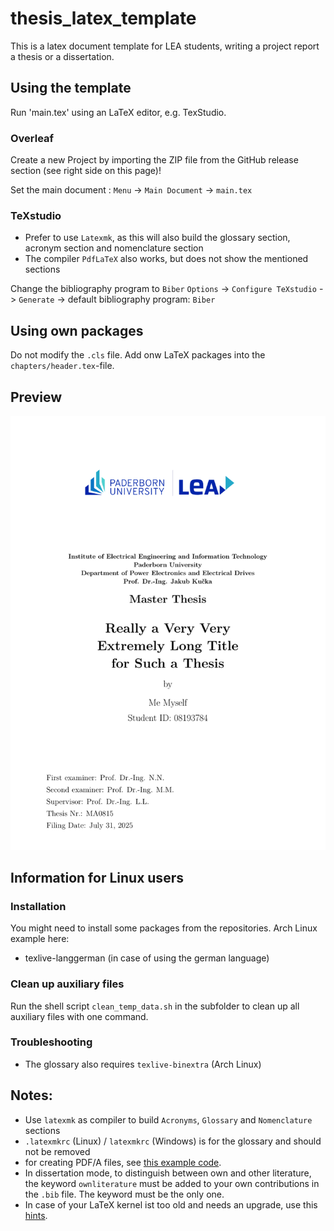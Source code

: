 # thesis_latex_template
This is a latex document template for LEA students, writing a project report a thesis or a dissertation.

## Using the template
Run 'main.tex' using an LaTeX editor, e.g. TexStudio.

### Overleaf
Create a new Project by importing the ZIP file from the GitHub release section (see right side on this page)!

Set the main document :
`Menu` -> `Main Document` -> `main.tex`

### TeXstudio
 * Prefer to use `Latexmk`, as this will also build the glossary section, acronym section and nomenclature section
 * The compiler `PdfLaTeX` also works, but does not show the mentioned sections

Change the bibliography program to `Biber`
`Options` -> `Configure TeXstudio` -> `Generate` -> default bibliography program: `Biber`

## Using own packages
Do not modify the `.cls` file. Add onw LaTeX packages into the `chapters/header.tex`-file.

## Preview
![](first_page.png)


## Information for Linux users

### Installation
You might need to install some packages from the repositories. Arch Linux example here:
 * texlive-langgerman (in case of using the german language)
 
### Clean up auxiliary files
Run the shell script `clean_temp_data.sh` in the subfolder to clean up all auxiliary files with one command.

### Troubleshooting
 * The glossary also requires `texlive-binextra` (Arch Linux)

## Notes:
 * Use `latexmk` as compiler to build `Acronyms`, `Glossary` and `Nomenclature` sections
 * `.latexmkrc` (Linux) / `latexmkrc` (Windows) is for the glossary and should not be removed 
 * for creating PDF/A files, see [this example code](https://www.overleaf.com/latex/templates/creating-pdf-slash-a-and-pdf-slash-x-files-with-the-pdfx-package/bbbycnbyqhnm). 
 * In dissertation mode, to distinguish between own and other literature, the keyword `ownliterature` must be added to your own contributions in the `.bib` file. The keyword must be the only one.
 * In case of your LaTeX kernel ist too old and needs an upgrade, use this [hints](https://tex.stackexchange.com/questions/55437/how-do-i-update-my-tex-distribution/55473#55473).
